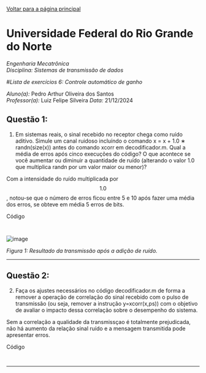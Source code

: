 <script type="text/javascript" async
  src="https://cdn.jsdelivr.net/npm/mathjax@3/es5/tex-mml-chtml.js">
</script>

[Voltar para a página principal](../index.md)

# Universidade Federal do Rio Grande do Norte

*Engenharia Mecatrônica*  
*Disciplina: Sistemas de transmissão de dados*

#*Lista de exercícios 6: Controle automático de ganho*

*Aluno(a):* Pedro Arthur Oliveira dos Santos  
*Professor(a):* Luiz Felipe Silveira
*Data:* 21/12/2024

## Questão 1:
1. Em sistemas reais, o sinal recebido no receptor chega como ruído aditivo. Simule um canal
ruidoso incluíndo o comando x = x + 1.0 ∗ randn(size(x)) antes do comando xcorr em decodificador.m. Qual a média de erros após cinco execuções do código? O que acontece se você
aumentar ou diminuir a quantidade de ruído (alterando o valor 1.0 que multiplica randn por
um valor maior ou menor)?


Com a intensidade do ruído multiplicada por $$1.0$$, notou-se que o número de erros ficou entre 5 e 10
após fazer uma média dos erros, se obteve em média 5 erros de bits.

Código

```


```



![image](https://github.com/user-attachments/assets/05e294d5-e1f6-4e85-a526-1d023951f705)

*Figura 1: Resultado da transmissão após a adição de ruído.*



---





## Questão 2:
2. Faça os ajustes necessários no código decodificador.m de forma a remover a operação de correlação do sinal recebido com o pulso de transmissão (ou seja, remover a instrução y=xcorr(x,ps))
com o objetivo de avaliar o impacto dessa correlação sobre o desempenho do sistema.

Sem a correlação a qualidade da transmissçao é totalmente prejudicada, não há aumento da relação sinal ruído e a mensagem transmitida pode apresentar erros.



Código

```


```



---

